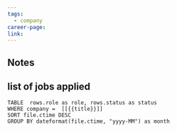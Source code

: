 ```yaml
---
tags:
  - company
career-page: 
link:
---
```

## Notes

## list of jobs applied

```dataview
TABLE  rows.role as role, rows.status as status
WHERE company =  [[{{title}}]]
SORT file.ctime DESC
GROUP BY dateformat(file.ctime, "yyyy-MM") as month
```